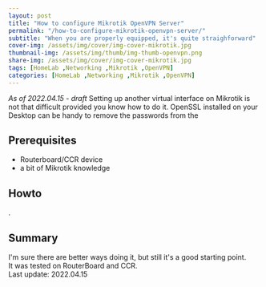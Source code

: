 ```yaml
---
layout: post
title: "How to configure Mikrotik OpenVPN Server"
permalink: "/how-to-configure-mikrotik-openvpn-server/"
subtitle: "When you are properly equipped, it's quite straighforward"
cover-img: /assets/img/cover/img-cover-mikrotik.jpg
thumbnail-img: /assets/img/thumb/img-thumb-openvpn.png
share-img: /assets/img/cover/img-cover-mikrotik.jpg
tags: [HomeLab ,Networking ,Mikrotik ,OpenVPN]
categories: [HomeLab ,Networking ,Mikrotik ,OpenVPN]
---
```

*As of 2022.04.15 - draft*
Setting up another virtual interface on Mikrotik is not that difficult provided you know how to do it. OpenSSL installed on your Desktop can be handy to remove the passwords from the 

## Prerequisites
+ Routerboard/CCR device
+ a bit of Mikrotik knowledge

## Howto
.
## Summary
I'm sure there are better ways doing it, but still it's a good starting point.<br>
It was tested on RouterBoard and CCR.<br>
Last update: 2022.04.15